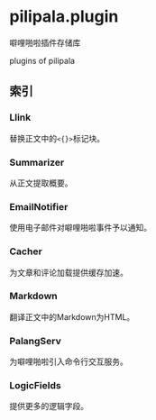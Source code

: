 # pilipala.plugin

噼哩啪啦插件存储库

plugins of pilipala

## 索引

### Llink

替换正文中的`<{}>`标记块。

### Summarizer

从正文提取概要。

### EmailNotifier

使用电子邮件对噼哩啪啦事件予以通知。

### Cacher

为文章和评论加载提供缓存加速。

### Markdown

翻译正文中的Markdown为HTML。

### PalangServ

为噼哩啪啦引入命令行交互服务。

### LogicFields

提供更多的逻辑字段。
